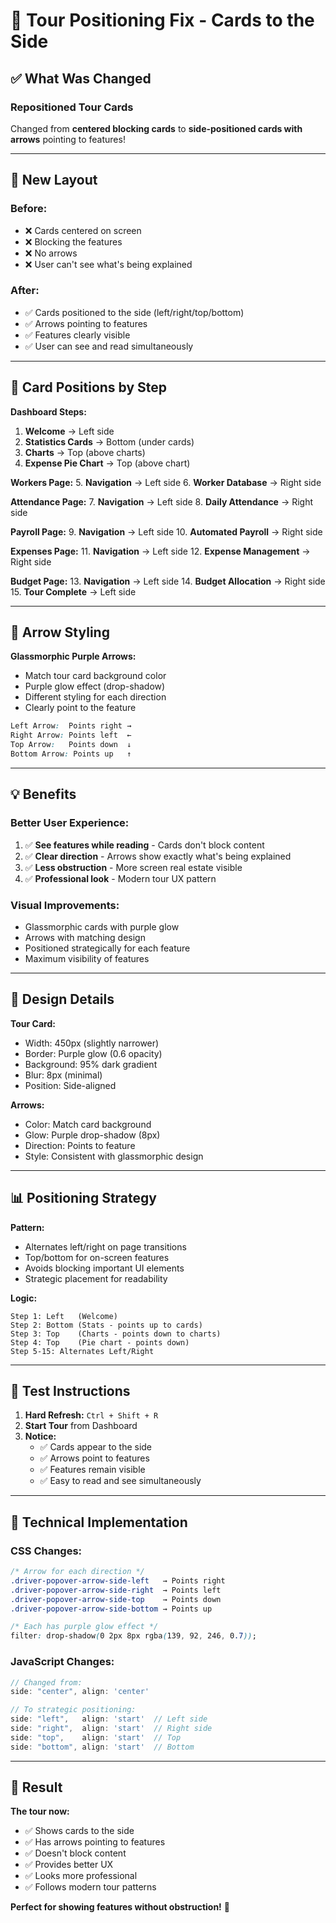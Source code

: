 # 🎯 Tour Positioning Fix - Cards to the Side

## ✅ What Was Changed

### **Repositioned Tour Cards** 
Changed from **centered blocking cards** to **side-positioned cards with arrows** pointing to features!

---

## 🎨 New Layout

### **Before:**
- ❌ Cards centered on screen
- ❌ Blocking the features
- ❌ No arrows
- ❌ User can't see what's being explained

### **After:**
- ✅ Cards positioned to the side (left/right/top/bottom)
- ✅ Arrows pointing to features
- ✅ Features clearly visible
- ✅ User can see and read simultaneously

---

## 📍 Card Positions by Step

**Dashboard Steps:**
1. **Welcome** → Left side
2. **Statistics Cards** → Bottom (under cards)
3. **Charts** → Top (above charts)
4. **Expense Pie Chart** → Top (above chart)

**Workers Page:**
5. **Navigation** → Left side
6. **Worker Database** → Right side

**Attendance Page:**
7. **Navigation** → Left side
8. **Daily Attendance** → Right side

**Payroll Page:**
9. **Navigation** → Left side
10. **Automated Payroll** → Right side

**Expenses Page:**
11. **Navigation** → Left side
12. **Expense Management** → Right side

**Budget Page:**
13. **Navigation** → Left side
14. **Budget Allocation** → Right side
15. **Tour Complete** → Left side

---

## 🎯 Arrow Styling

**Glassmorphic Purple Arrows:**
- Match tour card background color
- Purple glow effect (drop-shadow)
- Different styling for each direction
- Clearly point to the feature

```css
Left Arrow:  Points right →
Right Arrow: Points left  ←
Top Arrow:   Points down  ↓
Bottom Arrow: Points up   ↑
```

---

## 💡 Benefits

### **Better User Experience:**
1. ✅ **See features while reading** - Cards don't block content
2. ✅ **Clear direction** - Arrows show exactly what's being explained
3. ✅ **Less obstruction** - More screen real estate visible
4. ✅ **Professional look** - Modern tour UX pattern

### **Visual Improvements:**
- Glassmorphic cards with purple glow
- Arrows with matching design
- Positioned strategically for each feature
- Maximum visibility of features

---

## 🎨 Design Details

**Tour Card:**
- Width: 450px (slightly narrower)
- Border: Purple glow (0.6 opacity)
- Background: 95% dark gradient
- Blur: 8px (minimal)
- Position: Side-aligned

**Arrows:**
- Color: Match card background
- Glow: Purple drop-shadow (8px)
- Direction: Points to feature
- Style: Consistent with glassmorphic design

---

## 📊 Positioning Strategy

**Pattern:**
- Alternates left/right on page transitions
- Top/bottom for on-screen features
- Avoids blocking important UI elements
- Strategic placement for readability

**Logic:**
```
Step 1: Left   (Welcome)
Step 2: Bottom (Stats - points up to cards)
Step 3: Top    (Charts - points down to charts)
Step 4: Top    (Pie chart - points down)
Step 5-15: Alternates Left/Right
```

---

## 🧪 Test Instructions

1. **Hard Refresh:** `Ctrl + Shift + R`
2. **Start Tour** from Dashboard
3. **Notice:**
   - ✅ Cards appear to the side
   - ✅ Arrows point to features
   - ✅ Features remain visible
   - ✅ Easy to read and see simultaneously

---

## 📝 Technical Implementation

### **CSS Changes:**
```css
/* Arrow for each direction */
.driver-popover-arrow-side-left   → Points right
.driver-popover-arrow-side-right  → Points left
.driver-popover-arrow-side-top    → Points down
.driver-popover-arrow-side-bottom → Points up

/* Each has purple glow effect */
filter: drop-shadow(0 2px 8px rgba(139, 92, 246, 0.7));
```

### **JavaScript Changes:**
```typescript
// Changed from:
side: "center", align: 'center'

// To strategic positioning:
side: "left",   align: 'start'  // Left side
side: "right",  align: 'start'  // Right side
side: "top",    align: 'start'  // Top
side: "bottom", align: 'start'  // Bottom
```

---

## 🎯 Result

**The tour now:**
- ✅ Shows cards to the side
- ✅ Has arrows pointing to features
- ✅ Doesn't block content
- ✅ Provides better UX
- ✅ Looks more professional
- ✅ Follows modern tour patterns

**Perfect for showing features without obstruction!** 🚀










